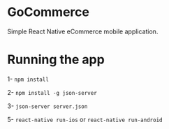 # GoCommerce
Simple React Native eCommerce mobile application.

# Running the app
1- `npm install` 

2- `npm install -g json-server`

3- `json-server server.json`

5- `react-native run-ios` or `react-native run-android`